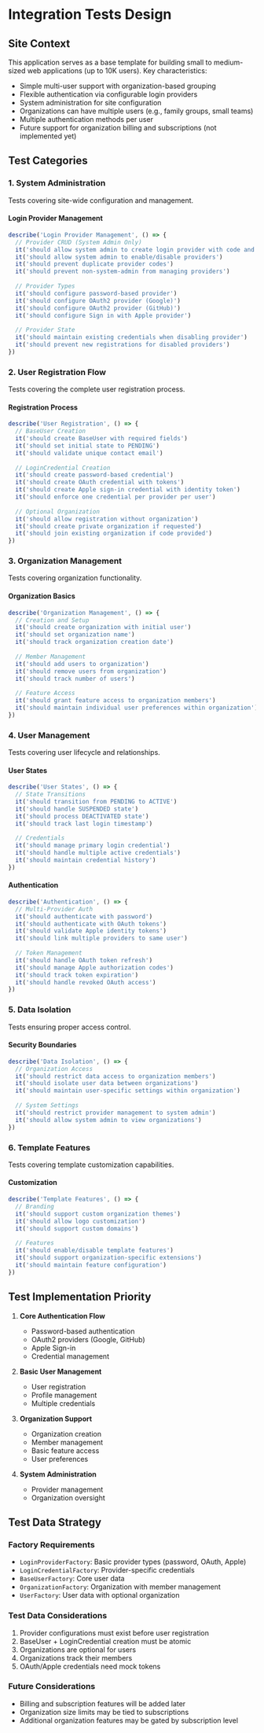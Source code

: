 # Integration Tests Design

## Site Context
This application serves as a base template for building small to medium-sized web applications (up to 10K users). Key characteristics:
- Simple multi-user support with organization-based grouping
- Flexible authentication via configurable login providers
- System administration for site configuration
- Organizations can have multiple users (e.g., family groups, small teams)
- Multiple authentication methods per user
- Future support for organization billing and subscriptions (not implemented yet)

## Test Categories

### 1. System Administration
Tests covering site-wide configuration and management.

#### Login Provider Management
```typescript
describe('Login Provider Management', () => {
  // Provider CRUD (System Admin Only)
  it('should allow system admin to create login provider with code and name')
  it('should allow system admin to enable/disable providers')
  it('should prevent duplicate provider codes')
  it('should prevent non-system-admin from managing providers')
  
  // Provider Types
  it('should configure password-based provider')
  it('should configure OAuth2 provider (Google)')
  it('should configure OAuth2 provider (GitHub)')
  it('should configure Sign in with Apple provider')
  
  // Provider State
  it('should maintain existing credentials when disabling provider')
  it('should prevent new registrations for disabled providers')
})
```

### 2. User Registration Flow
Tests covering the complete user registration process.

#### Registration Process
```typescript
describe('User Registration', () => {
  // BaseUser Creation
  it('should create BaseUser with required fields')
  it('should set initial state to PENDING')
  it('should validate unique contact email')
  
  // LoginCredential Creation
  it('should create password-based credential')
  it('should create OAuth credential with tokens')
  it('should create Apple sign-in credential with identity token')
  it('should enforce one credential per provider per user')
  
  // Optional Organization
  it('should allow registration without organization')
  it('should create private organization if requested')
  it('should join existing organization if code provided')
})
```

### 3. Organization Management
Tests covering organization functionality.

#### Organization Basics
```typescript
describe('Organization Management', () => {
  // Creation and Setup
  it('should create organization with initial user')
  it('should set organization name')
  it('should track organization creation date')
  
  // Member Management
  it('should add users to organization')
  it('should remove users from organization')
  it('should track number of users')
  
  // Feature Access
  it('should grant feature access to organization members')
  it('should maintain individual user preferences within organization')
})
```

### 4. User Management
Tests covering user lifecycle and relationships.

#### User States
```typescript
describe('User States', () => {
  // State Transitions
  it('should transition from PENDING to ACTIVE')
  it('should handle SUSPENDED state')
  it('should process DEACTIVATED state')
  it('should track last login timestamp')
  
  // Credentials
  it('should manage primary login credential')
  it('should handle multiple active credentials')
  it('should maintain credential history')
})
```

#### Authentication
```typescript
describe('Authentication', () => {
  // Multi-Provider Auth
  it('should authenticate with password')
  it('should authenticate with OAuth tokens')
  it('should validate Apple identity tokens')
  it('should link multiple providers to same user')
  
  // Token Management
  it('should handle OAuth token refresh')
  it('should manage Apple authorization codes')
  it('should track token expiration')
  it('should handle revoked OAuth access')
})
```

### 5. Data Isolation
Tests ensuring proper access control.

#### Security Boundaries
```typescript
describe('Data Isolation', () => {
  // Organization Access
  it('should restrict data access to organization members')
  it('should isolate user data between organizations')
  it('should maintain user-specific settings within organization')
  
  // System Settings
  it('should restrict provider management to system admin')
  it('should allow system admin to view organizations')
})
```

### 6. Template Features
Tests covering template customization capabilities.

#### Customization
```typescript
describe('Template Features', () => {
  // Branding
  it('should support custom organization themes')
  it('should allow logo customization')
  it('should support custom domains')
  
  // Features
  it('should enable/disable template features')
  it('should support organization-specific extensions')
  it('should maintain feature configuration')
})
```

## Test Implementation Priority

1. **Core Authentication Flow**
   - Password-based authentication
   - OAuth2 providers (Google, GitHub)
   - Apple Sign-in
   - Credential management

2. **Basic User Management**
   - User registration
   - Profile management
   - Multiple credentials

3. **Organization Support**
   - Organization creation
   - Member management
   - Basic feature access
   - User preferences

4. **System Administration**
   - Provider management
   - Organization oversight

## Test Data Strategy

### Factory Requirements
- `LoginProviderFactory`: Basic provider types (password, OAuth, Apple)
- `LoginCredentialFactory`: Provider-specific credentials
- `BaseUserFactory`: Core user data
- `OrganizationFactory`: Organization with member management
- `UserFactory`: User data with optional organization

### Test Data Considerations
1. Provider configurations must exist before user registration
2. BaseUser + LoginCredential creation must be atomic
3. Organizations are optional for users
4. Organizations track their members
5. OAuth/Apple credentials need mock tokens

### Future Considerations
- Billing and subscription features will be added later
- Organization size limits may be tied to subscriptions
- Additional organization features may be gated by subscription level
